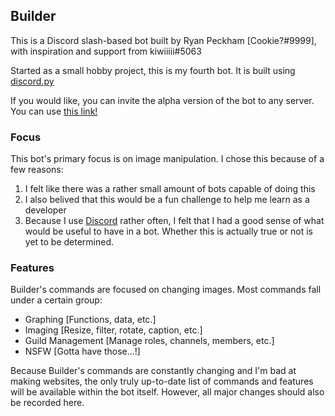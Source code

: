 ## Builder

This is a Discord slash-based bot built by Ryan Peckham [Cookie?#9999], with inspiration and support from kiwiiiii#5063

Started as a small hobby project, this is my fourth bot. It is built using [discord.py](https://discordpy.readthedocs.io/en/stable)

If you would like, you can invite the alpha version of the bot to any server.
You can use [this link!](https://discord.com/api/oauth2/authorize?client_id=963411905018466314&permissions=8&scope=bot%20applications.commands)

### Focus

This bot's primary focus is on image manipulation. I chose this because of a few reasons:
  1. I felt like there was a rather small amount of bots capable of doing this
  2. I also belived that this would be a fun challenge to help me learn as a developer
  3. Because I use [Discord](https://discord.com) rather often, I felt that I had a good sense of what would be useful to have in a bot. Whether this is actually true or not is yet to be determined.

### Features

Builder's commands are focused on changing images. Most commands fall under a certain group:
  - Graphing [Functions, data, etc.]
  - Imaging [Resize, filter, rotate, caption, etc.]
  - Guild Management [Manage roles, channels, members, etc.]
  - NSFW [Gotta have those...!]

Because Builder's commands are constantly changing and I'm bad at making websites, the only truly up-to-date list of commands and features will be available within the bot itself.
However, all major changes should also be recorded here.
